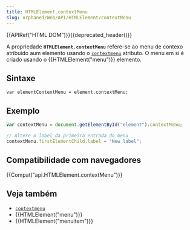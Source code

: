 ```yaml
---
title: HTMLElement.contextMenu
slug: orphaned/Web/API/HTMLElement/contextMenu
---
```


{{APIRef("HTML DOM")}}{{deprecated_header()}}

A propriedade **`HTMLElement.contextMenu`** refere-se ao menu de contexo atribuído aum elemento usando o [`contextmenu`](/pt-BR/docs/Web/HTML/Global_attributes#contextmenu) atributo. O menu em sí é criado usando o {{HTMLElement("menu")}} elemento.

## Sintaxe

```
var elementContextMenu = element.contextMenu;
```

## Exemplo

```js
var contextMenu = document.getElementById("element").contextMenu;

// Altere o label da primeira entrada do menu
contextMenu.firstElementChild.label = "New label";
```

## Compatibilidade com navegadores

{{Compat("api.HTMLElement.contextMenu")}}

## Veja também

- [`contextmenu`](/pt-BR/docs/Web/HTML/Global_attributes#contextmenu)
- {{HTMLElement("menu")}}
- {{HTMLElement("menuitem")}}
